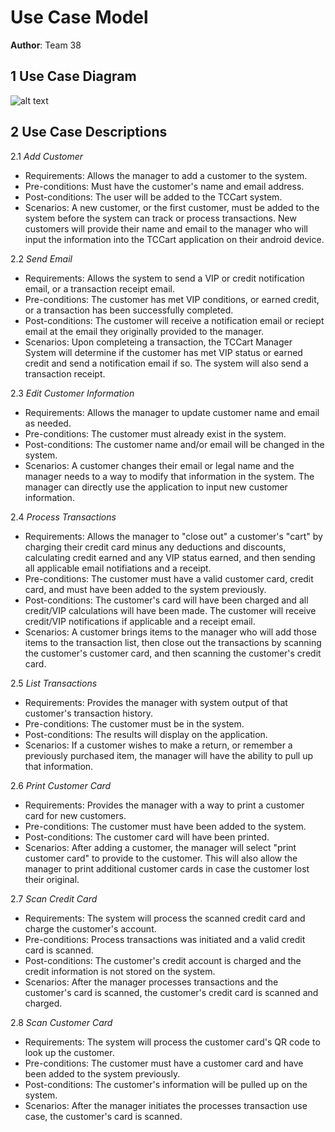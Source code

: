 # Use Case Model

**Author**: Team 38

## 1 Use Case Diagram

![alt text](https://github.gatech.edu/gt-omscs-softeng/6300Spring16Team38/blob/master/Project2/Design-Team/Docs/Use%20Case%20Diagram.PNG "Use Case Diagram")

## 2 Use Case Descriptions

2.1 _Add Customer_
- Requirements: Allows the manager to add a customer to the system.
- Pre-conditions: Must have the customer's name and email address.
- Post-conditions: The user will be added to the TCCart system.
- Scenarios: A new customer, or the first customer, must be added to the system before the system can track or process transactions. New customers will provide their name and email to the manager who will input the information into the TCCart application on their android device.

2.2 _Send Email_
- Requirements: Allows the system to send a VIP or credit notification email, or a transaction receipt email.
- Pre-conditions: The customer has met VIP conditions, or earned credit, or a transaction has been successfully completed.
- Post-conditions: The customer will receive a notification email or reciept email at the email they originally provided to the manager.
- Scenarios: Upon completeing a transaction, the TCCart Manager System will determine if the customer has met VIP status or earned credit and send a notification email if so. The system will also send a transaction receipt.

2.3 _Edit Customer Information_
- Requirements: Allows the manager to update customer name and email as needed.
- Pre-conditions: The customer must already exist in the system.
- Post-conditions: The customer name and/or email will be changed in the system.
- Scenarios: A customer changes their email or legal name and the manager needs to a way to modify that information in the system. The manager can directly use the application to input new customer information.

2.4 _Process Transactions_
- Requirements: Allows the manager to "close out" a customer's "cart" by charging their credit card minus any deductions and discounts, calculating credit earned and any VIP status earned, and then sending all applicable email notifiations and a receipt.
- Pre-conditions: The customer must have a valid customer card, credit card, and must have been added to the system previously.
- Post-conditions: The customer's card will have been charged and all credit/VIP calculations will have been made. The customer will receive credit/VIP notifications if applicable and a receipt email.
- Scenarios: A customer brings items to the manager who will add those items to the transaction list, then close out the transactions by scanning the customer's customer card, and then scanning the customer's credit card.

2.5 _List Transactions_
- Requirements: Provides the manager with system output of that customer's transaction history.
- Pre-conditions: The customer must be in the system.
- Post-conditions: The results will display on the application.
- Scenarios: If a customer wishes to make a return, or remember a previously purchased item, the manager will have the ability to pull up that information.

2.6 _Print Customer Card_
- Requirements: Provides the manager with a way to print a customer card for new customers.
- Pre-conditions: The customer must have been added to the system.
- Post-conditions: The customer card will have been printed.
- Scenarios: After adding a customer, the manager will select "print customer card" to provide to the customer. This will also allow the manager to print additional customer cards in case the customer lost their original.

2.7 _Scan Credit Card_
- Requirements: The system will process the scanned credit card and charge the customer's account.
- Pre-conditions: Process transactions was initiated and a valid credit card is scanned.
- Post-conditions: The customer's credit account is charged and the credit information is not stored on the system.
- Scenarios: After the manager processes transactions and the customer's card is scanned, the customer's credit card is scanned and charged.

2.8 _Scan Customer Card_
- Requirements: The system will process the customer card's QR code to look up the customer.
- Pre-conditions: The customer must have a customer card and have been added to the system previously.
- Post-conditions: The customer's information will be pulled up on the system.
- Scenarios: After the manager initiates the processes transaction use case, the customer's card is scanned.
